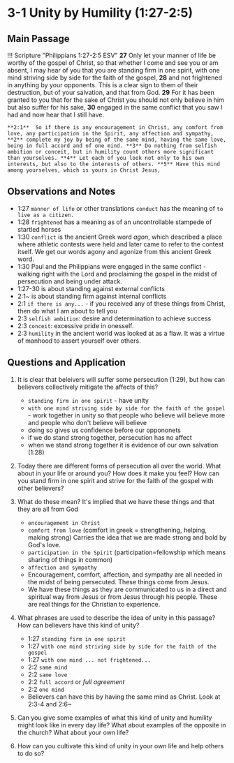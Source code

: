 # 3-1 Unity by Humility (1:27-2:5)

## Main Passage

!!! Scripture "Philippians 1:27-2:5 ESV"
    **27** Only let your manner of life be worthy of the gospel of Christ, so that whether I come and see you or am absent, I may hear of you that you are standing firm in one spirit, with one mind striving side by side for the faith of the gospel, **28** and not frightened in anything by your opponents. This is a clear sign to them of their destruction, but of your salvation, and that from God. **29** For it has been granted to you that for the sake of Christ you should not only believe in him but also suffer for his sake, **30** engaged in the same conflict that you saw I had and now hear that I still have.  

    **2:1**  So if there is any encouragement in Christ, any comfort from love, any participation in the Spirit, any affection and sympathy, **2** complete my joy by being of the same mind, having the same love, being in full accord and of one mind. **3** Do nothing from selfish ambition or conceit, but in humility count others more significant than yourselves. **4** Let each of you look not only to his own interests, but also to the interests of others. **5** Have this mind among yourselves, which is yours in Christ Jesus, 

## Observations and Notes
- 1:27 `manner of life` or other translations `conduct` has the meaning of `to live as a citizen.` 
- 1:28 `frightened` has a meaning as of an uncontrollable stampede of startled horses
- 1:30 `conflict` is the ancient Greek word *agon*, which described a place where athletic contests were held and later came to refer to the contest itself. We get our words agony and agonize from this ancient Greek word. 
- 1:30 Paul and the Philippians were engaged in the same conflict - walking right with the Lord and proclaiming the gospel in the midst of persecution and being under attack.
- 1:27-30 is about standing against external conflicts
- 2:1~ is about standing firm against internal conflicts
- 2:1 `if there is any...` - if you received any of these things from Christ, then do what I am about to tell you
- 2:3 `selfish ambition`: desire and determination to achieve success
- 2:3 `conceit`: excessive pride in onesself.
- 2:3 `humility` in the ancient world was looked at as a flaw. It was a virtue of manhood to assert yourself over others.

## Questions and Application
1. It is clear that beleivers will suffer some persecution (1:29), but how can believers collectively mitigate the affects of this?
    - `standing firm in one spirit` - have unity
    - `with one mind striving side by side for the faith of the gospel` - work together in unity so that people who believe will believe more and people who don't believe will believe
    - doing so gives us confidence before our oppononets
    - if we do stand strong together, persecution has no affect
    - when we stand strong together it is evidence of our own salvation (1:28)

2. Today there are different forms of persecution all over the world. What about in your life or around you? How does it make you feel? How can you stand firm in one spirit and strive for the faith of the gospel with other believers?

3. What do these mean? It's implied that we have these things and that they are all from God
    - `encouragement in Christ` 
    - `comfort from love` (comfort in greek = strengthening, helping, making strong) Carries the idea that we are made strong and bold by God's love.
    - `participation in the Spirit` (participation=fellowship which means sharing of things in common) 
    - `affection and sympathy`
    - Encouragement, comfort, affection, and sympathy are all needed in the midst of being persecuted. These things come from Jesus.
    - We have these things as they are communicated to us in a direct and spiritual way from Jesus or from Jesus through his people. These are real things for the Christian to experience.

4. What phrases are used to describe the idea of unity in this passage? How can believers have this kind of unity?
    - 1:27 `standing firm in one spirit`
    - 1:27 `with one mind striving side by side for the faith of the gospel`
    - 1:27 `with one mind ... not frightened...`
    - 2:2 `same mind`
    - 2:2 `same love`
    - 2:2 `full accord` or *full agreement*
    - 2:2 `one mind`
    - Believers can have this by having the same mind as Christ. Look at 2:3-4 and 2:6~

6. Can you give some examples of what this kind of unity and humility might look like in every day life? What about examples of the opposite in the church? What about your own life?

7. How can you cultivate this kind of unity in your own life and help others to do so?